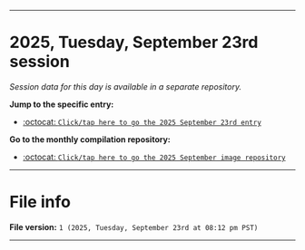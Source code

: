 
***

# 2025, Tuesday, September 23rd session

_Session data for this day is available in a separate repository._

**Jump to the specific entry:**

- [:octocat: `Click/tap here to go the 2025 September 23rd entry`](https://github.com/seanpm2001/SeansLifeArchive_Images_MotorWorld_CarFactory_Y2025_V9/tree/SeansLifeArchive_Images_MotorWorld_CarFactory_Y2025_V9_Main-dev/2025/09_September/23/)

**Go to the monthly compilation repository:**

- [:octocat: `Click/tap here to go the 2025 September image repository`](https://github.com/seanpm2001/SeansLifeArchive_Images_MotorWorld_CarFactory_Y2025_V9/)

***

# File info

**File version:** `1 (2025, Tuesday, September 23rd at 08:12 pm PST)`

***
